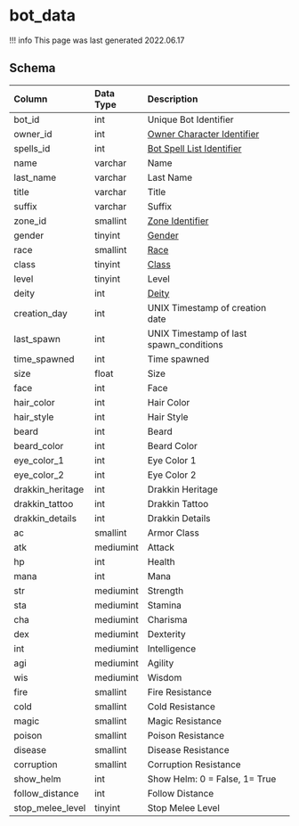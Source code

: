 # bot_data

!!! info
	This page was last generated 2022.06.17

## Schema

| Column | Data Type | Description |
| :--- | :--- | :--- |
| bot_id | int | Unique Bot Identifier |
| owner_id | int | [Owner Character Identifier](character_data.md) |
| spells_id | int | [Bot Spell List Identifier](../../../../categories/spells/bot-spell-list-ids) |
| name | varchar | Name |
| last_name | varchar | Last Name |
| title | varchar | Title |
| suffix | varchar | Suffix |
| zone_id | smallint | [Zone Identifier](../../../../categories/zones/zone-list) |
| gender | tinyint | [Gender](../../../../categories/npc/genders) |
| race | smallint | [Race](../../../../categories/npc/race-list) |
| class | tinyint | [Class](../../../../categories/player/class-list) |
| level | tinyint | Level |
| deity | int | [Deity](../../../../categories/player/deity-list) |
| creation_day | int | UNIX Timestamp of creation date |
| last_spawn | int | UNIX Timestamp of last spawn_conditions |
| time_spawned | int | Time spawned |
| size | float | Size |
| face | int | Face |
| hair_color | int | Hair Color |
| hair_style | int | Hair Style |
| beard | int | Beard |
| beard_color | int | Beard Color |
| eye_color_1 | int | Eye Color 1 |
| eye_color_2 | int | Eye Color 2 |
| drakkin_heritage | int | Drakkin Heritage |
| drakkin_tattoo | int | Drakkin Tattoo |
| drakkin_details | int | Drakkin Details |
| ac | smallint | Armor Class |
| atk | mediumint | Attack |
| hp | int | Health |
| mana | int | Mana |
| str | mediumint | Strength |
| sta | mediumint | Stamina |
| cha | mediumint | Charisma |
| dex | mediumint | Dexterity |
| int | mediumint | Intelligence |
| agi | mediumint | Agility |
| wis | mediumint | Wisdom |
| fire | smallint | Fire Resistance |
| cold | smallint | Cold Resistance |
| magic | smallint | Magic Resistance |
| poison | smallint | Poison Resistance |
| disease | smallint | Disease Resistance |
| corruption | smallint | Corruption Resistance |
| show_helm | int | Show Helm: 0 = False, 1= True |
| follow_distance | int | Follow Distance |
| stop_melee_level | tinyint | Stop Melee Level |

